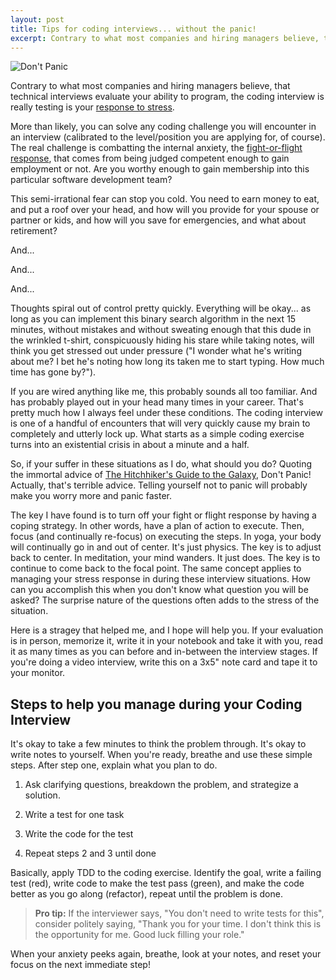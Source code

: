 ```yaml
---
layout: post
title: Tips for coding interviews... without the panic!
excerpt: Contrary to what most companies and hiring managers believe, that technical interviews evaluate your ability to program, the coding interview is really testing is your response to stress.
---
```


![Don't Panic](https://upload.wikimedia.org/wikipedia/commons/thumb/a/ad/The_Hitchhiker%27s_Guide_to_the_Galaxy.svg/1200px-The_Hitchhiker%27s_Guide_to_the_Galaxy.svg.png)

Contrary to what most companies and hiring managers believe, that technical interviews evaluate your ability to program, the coding interview is really testing is your [response to stress](https://www.health.harvard.edu/staying-healthy/understanding-the-stress-response).

More than likely, you can solve any coding challenge you will encounter in an interview (calibrated to the level/position you are applying for, of course). The real challenge is combatting the internal anxiety, the [fight-or-flight response](https://www.psychologytools.com/resource/fight-or-flight-response/), that comes from being judged competent enough to gain employment or not. Are you worthy enough to gain membership into this particular software development team?

This semi-irrational fear can stop you cold. You need to earn money to eat, and put a roof over your head, and how will you provide for your spouse or partner or kids, and how will you save for emergencies, and what about retirement?

And...

And...

And...

Thoughts spiral out of control pretty quickly. Everything will be okay... as long as you can implement this binary search algorithm in the next 15 minutes, without mistakes and without sweating enough that this dude in the wrinkled t-shirt, conspicuously hiding his stare while taking notes, will think you get stressed out under pressure ("I wonder what he's writing about me? I bet he's noting how long its taken me to start typing. How much time has gone by?").

If you are wired anything like me, this probably sounds all too familiar. And has probably played out in your head many times in your career. That's pretty much how I always feel under these conditions. The coding interview is one of a handful of encounters that will very quickly cause my brain to completely and utterly lock up. What starts as a simple coding exercise turns into an existential crisis in about a minute and a half.

So, if your suffer in these situations as I do, what should you do? Quoting the immortal advice of [The Hitchhiker's Guide to the Galaxy](https://en.wikipedia.org/wiki/Phrases_from_The_Hitchhiker%27s_Guide_to_the_Galaxy#Don't_Panic), Don't Panic! Actually, that's terrible advice. Telling yourself not to panic will probably make you worry more and panic faster.

The key I have found is to turn off your fight or flight response by having a coping strategy. In other words, have a plan of action to execute. Then, focus (and continually re-focus) on executing the steps. In yoga, your body will continually go in and out of center. It's just physics. The key is to adjust back to center. In meditation, your mind wanders. It just does. The key is to continue to come back to the focal point. The same concept applies to managing your stress response in during these interview situations. How can you accomplish this when you don't know what question you will be asked? The surprise nature of the questions often adds to the stress of the situation.

Here is a stragey that helped me, and I hope will help you. If your evaluation is in person, memorize it, write it in your notebook and take it with you, read it as many times as you can before and in-between the interview stages. If you're doing a video interview, write this on a 3x5" note card and tape it to your monitor.

## Steps to help you manage during your Coding Interview

It's okay to take a few minutes to think the problem through. It's okay to write notes to yourself. When you're ready, breathe and use these simple steps. After step one, explain what you plan to do.

1. Ask clarifying questions, breakdown the problem, and strategize a solution.

2. Write a test for one task

3. Write the code for the test

4. Repeat steps 2 and 3 until done

Basically, apply TDD to the coding exercise. Identify the goal, write a failing test (red), write code to make the test pass (green), and make the code better as you go along (refactor), repeat until the problem is done.

> **Pro tip:** If the interviewer says, "You don't need to write tests for this", consider politely saying, "Thank you for your time. I don't think this is the opportunity for me. Good luck filling your role."

When your anxiety peeks again, breathe, look at your notes, and reset your focus on the next immediate step!
